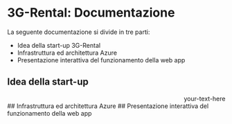 # 3G-Rental: Documentazione
La seguente documentazione si divide in tre parti:
- Idea della start-up 3G-Rental
- Infrastruttura ed architettura Azure
- Presentazione interattiva del funzionamento della web app
## Idea della start-up
<div style="text-align: right"> your-text-here </div>
## Infrastruttura ed architettura Azure
## Presentazione interattiva del funzionamento della web app
